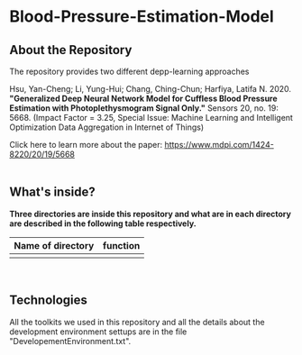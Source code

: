 # **Blood-Pressure-Estimation-Model**


## About the Repository

The repository provides two different depp-learning approaches


Hsu, Yan-Cheng; Li, Yung-Hui; Chang, Ching-Chun; Harfiya, Latifa N. 2020. **"Generalized Deep Neural Network Model for Cuffless Blood Pressure Estimation with Photoplethysmogram Signal Only."** Sensors 20, no. 19: 5668. (Impact Factor = 3.25, Special Issue: Machine Learning and Intelligent Optimization Data Aggregation in Internet of Things)


Click here to learn more about the paper: https://www.mdpi.com/1424-8220/20/19/5668
 <br>
 <br>





## What's inside?
**Three directories are inside this repository and what are in each directory are described in the following table respectively.**
<br>

|Name of directory|function|
|-|-|
|||




<br>


## Technologies
All the toolkits we used in this repository and all the details about the development environment settups are in the file "DevelopementEnvironment.txt". 






